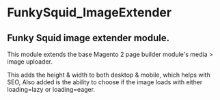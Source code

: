 # FunkySquid_ImageExtender

## Funky Squid image extender module.

This module extends the base Magento 2 page builder module's media > image uploader.

This adds the height & width to both desktop & mobile, which helps with SEO, Also added
is the ability to choose if the image loads with either loading=lazy or loading=eager.
